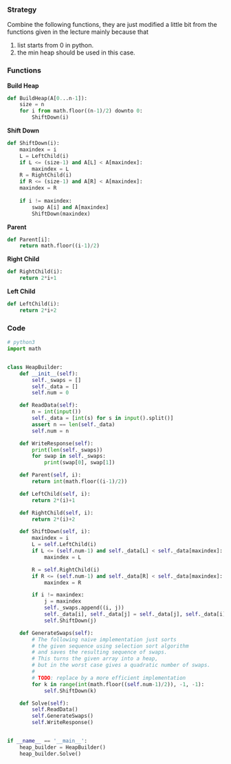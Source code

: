 ### Strategy

Combine the following functions, they are just modified a little bit from the functions given in the lecture mainly because that 

1. list starts from 0 in python.
2. the min heap should be used in this case. 


### Functions


**Build Heap**

```Python 3
def BuildHeap(A[0...n-1]):
    size = n
    for i from math.floor((n-1)/2) downto 0:
        ShiftDown(i)
```



**Shift Down**

```python 3
def ShiftDown(i):
    maxindex = i
    L = LeftChild(i)
    if L <= (size-1) and A[L] < A[maxindex]:
    	maxindex = L
    R = RightChild(i)
    if R <= (size-1) and A[R] < A[maxindex]:
    maxindex = R
    
    if i != maxindex:
		swap A[i] and A[maxindex]
        ShiftDown(maxindex)
```



**Parent**

```python 3
def Parent[i]:
	return math.floor((i-1)/2)
```



**Right Child**

```python 3
def RightChild(i):
	return 2*i+1	
```



**Left Child**

```python 3
def LeftChild(i):
	return 2*i+2
```



### Code

```python 3
# python3
import math


class HeapBuilder:
    def __init__(self):
        self._swaps = []
        self._data = []
        self.num = 0

    def ReadData(self):
        n = int(input())
        self._data = [int(s) for s in input().split()]
        assert n == len(self._data)
        self.num = n

    def WriteResponse(self):
        print(len(self._swaps))
        for swap in self._swaps:
            print(swap[0], swap[1])

    def Parent(self, i):
        return int(math.floor((i-1)/2))

    def LeftChild(self, i):
        return 2*(i)+1

    def RightChild(self, i):
        return 2*(i)+2

    def ShiftDown(self, i):
        maxindex = i
        L = self.LeftChild(i)
        if L <= (self.num-1) and self._data[L] < self._data[maxindex]:
            maxindex = L

        R = self.RightChild(i)
        if R <= (self.num-1) and self._data[R] < self._data[maxindex]:
            maxindex = R

        if i != maxindex:
            j = maxindex
            self._swaps.append((i, j))
            self._data[i], self._data[j] = self._data[j], self._data[i]
            self.ShiftDown(j)

    def GenerateSwaps(self):
        # The following naive implementation just sorts
        # the given sequence using selection sort algorithm
        # and saves the resulting sequence of swaps.
        # This turns the given array into a heap,
        # but in the worst case gives a quadratic number of swaps.
        #
        # TODO: replace by a more efficient implementation
        for k in range(int(math.floor((self.num-1)/2)), -1, -1):
            self.ShiftDown(k)

    def Solve(self):
        self.ReadData()
        self.GenerateSwaps()
        self.WriteResponse()


if __name__ == '__main__':
    heap_builder = HeapBuilder()
    heap_builder.Solve()
```

